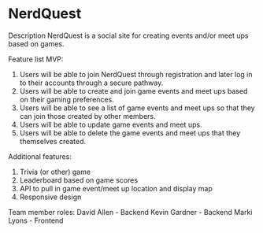 # NerdQuest

Description 
NerdQuest is a social site for creating events and/or meet ups based on games.  

Feature list
MVP: 
1. Users will be able to join NerdQuest through registration and later log in to their accounts through a secure pathway.
2. Users will be able to create and join game events and meet ups based on their gaming preferences.
3. Users will be able to see a list of game events and meet ups so that they can join those created by other members.
4. Users will be able to update game events and meet ups.
5. Users will be able to delete the game events and meet ups that they themselves created.

Additional features:
1. Trivia (or other) game 
2. Leaderboard based on game scores
3. API to pull in game event/meet up location and display map
4. Responsive design

Team member roles:
David Allen - Backend
Kevin Gardner - Backend
Marki Lyons - Frontend
